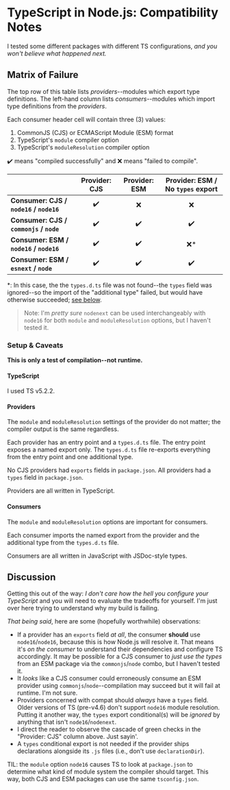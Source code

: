 # TypeScript in Node.js: Compatibility Notes

I tested some different packages with different TS configurations, _and you won't believe what happened next._

## Matrix of Failure

The top row of this table lists _providers_--modules which export type definitions. The left-hand column lists _consumers_--modules which import type definitions from the _providers_.

Each consumer header cell will contain three (3) values:

1. CommonJS (CJS) or ECMAScript Module (ESM) format
2. TypeScript's `module` compiler option
3. TypeScript's `moduleResolution` compiler option

✔️ means "compiled successfully" and ❌ means "failed to compile".

|                                         | Provider: CJS | Provider: ESM | Provider: ESM / No `types` export |
| :-------------------------------------- | :-----------: | :-----------: | :-------------------------------: |
| **Consumer: CJS / `node16` / `node16`** |      ✔️       |      ❌       |                ❌                 |
| **Consumer: CJS / `commonjs` / `node`** |      ✔️       |      ✔️       |                ✔️                 |
| **Consumer: ESM / `node16` / `node16`** |      ✔️       |      ✔️       |                ❌*                 |
|  **Consumer: ESM / `esnext` / `node`**  |      ✔️       |      ✔️       |                ✔️                 |

*: In this case, the the `types.d.ts` file was not found--the `types` field was ignored--so the import of the "additional type" failed, but would have otherwise succeeded; [see below](#providers).

> Note: I'm _pretty sure_ `nodenext` can be used interchangeably with `node16` for both `module` and `moduleResolution` options, but I haven't tested it.

### Setup & Caveats

**This is only a test of compilation--not runtime.**

#### TypeScript

I used TS v5.2.2.

#### Providers

The `module` and `moduleResolution` settings of the provider do not matter; the compiler output is the same regardless.

Each provider has an entry point and a `types.d.ts` file. The entry point exposes a named export only. The `types.d.ts` file re-exports everything from the entry point and one additional type.

No CJS providers had `exports` fields in `package.json`. All providers had a `types` field in `package.json`.

Providers are all written in TypeScript.

#### Consumers

The `module` and `moduleResolution` options are important for consumers.

Each consumer imports the named export from the provider and the additional type from the `types.d.ts` file.

Consumers are all written in JavaScript with JSDoc-style types.

## Discussion

Getting this out of the way: _I don't care how the hell you configure your TypeScript_ and you will need to evaluate the tradeoffs for yourself. I'm just over here trying to understand why my build is failing.

_That being said_, here are some (hopefully worthwhile) observations:

- If a provider has an `exports` field _at all_, the consumer **should** use `node16`/`node16`, because this is how Node.js will resolve it.  That means it's _on the consumer_ to understand their dependencies and configure TS accordingly.  It may be possible for a CJS consumer to _just use the types_ from an ESM package via the `commonjs`/`node` combo, but I haven't tested it.
- It _looks_ like a CJS consumer could erroneously consume an ESM provider using `commonjs`/`node`--compilation may succeed but it will fail at runtime. I'm not sure.
- Providers concerned with compat should _always_ have a `types` field.  Older versions of TS (pre-v4.6) don't support `node16` module resolution. Putting it another way, the `types` export conditional(s) will be _ignored_ by anything that isn't `node16`/`nodenext`.
- I direct the reader to observe the cascade of green checks in the "Provider: CJS" column above. Just sayin'.
- A `types` conditional export is not needed if the provider ships declarations alongside its `.js` files (i.e., don't use `declarationDir`).

TIL: the `module` option `node16` causes TS to look at `package.json` to determine what kind of module system the compiler should target. This way, both CJS and ESM packages can use the same `tsconfig.json`.
